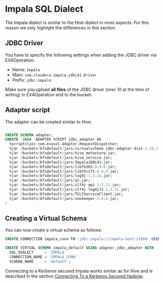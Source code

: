 # Impala SQL Dialect

The Impala dialect is similar to the Hive dialect in most aspects. For this reason we only highlight the differences in this section.

## JDBC Driver

You have to specify the following settings when adding the JDBC driver via EXAOperation:

* Name: `Impala`
* Main: `com.cloudera.impala.jdbc41.Driver`
* Prefix: `jdbc:impala:`

Make sure you upload **all files** of the JDBC driver (over 10 at the time of writing) in EXAOperation and to the bucket.

## Adapter script

The adapter can be created similar to Hive:

```sql

CREATE SCHEMA adapter;
CREATE  JAVA  ADAPTER SCRIPT jdbc_adapter AS
  %scriptclass com.exasol.adapter.RequestDispatcher;
  %jar /buckets/bfsdefault/jars/virtualschema-jdbc-adapter-dist-1.19.1.jar;
  %jar /buckets/bfsdefault/jars/hive_metastore.jar;
  %jar /buckets/bfsdefault/jars/hive_service.jar;
  %jar /buckets/bfsdefault/jars/ImpalaJDBC41.jar;
  %jar /buckets/bfsdefault/jars/libfb303-0.9.0.jar;
  %jar /buckets/bfsdefault/jars/libthrift-0.9.0.jar;
  %jar /buckets/bfsdefault/jars/log4j-1.2.14.jar;
  %jar /buckets/bfsdefault/jars/ql.jar;
  %jar /buckets/bfsdefault/jars/slf4j-api-1.5.11.jar;
  %jar /buckets/bfsdefault/jars/slf4j-log4j12-1.5.11.jar;
  %jar /buckets/bfsdefault/jars/TCLIServiceClient.jar;
  %jar /buckets/bfsdefault/jars/zookeeper-3.4.6.jar;
/
```

## Creating a Virtual Schema

You can now create a virtual schema as follows:

```sql
CREATE CONNECTION impala_conn TO 'jdbc:impala://impala-host:21050' USER 'impala-usr' IDENTIFIED BY 'impala-pwd';

CREATE VIRTUAL SCHEMA impala_default USING adapter.jdbc_adapter WITH
  SQL_DIALECT     = 'IMPALA'
  CONNECTION_NAME = 'IMPALA_CONN'
  SCHEMA_NAME     = 'default';
```

Connecting to a Kerberos secured Impala works similar as for Hive and is described in the section [Connecting To a Kerberos Secured Hadoop](hive.md#connecting-to-a-kerberos-secured-hadoop).